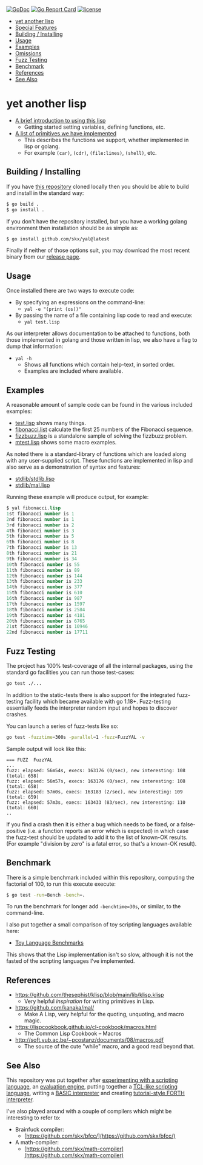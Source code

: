 [![GoDoc](https://img.shields.io/static/v1?label=godoc&message=reference&color=blue)](https://pkg.go.dev/github.com/skx/yal)
[![Go Report Card](https://goreportcard.com/badge/github.com/skx/yal)](https://goreportcard.com/report/github.com/skx/yal)
[![license](https://img.shields.io/github/license/skx/yal.svg)](https://github.com/skx/yal/blob/master/LICENSE)

* [yet another lisp](#yet-another-lisp)
* [Special Features](#special-features)
* [Building / Installing](#building--installing)
* [Usage](#usage)
* [Examples](#examples)
* [Omissions](#omissions)
* [Fuzz Testing](#fuzz-testing)
* [Benchmark](#benchmark)
* [References](#references)
* [See Also](#see-also)


# yet another lisp


* [A brief introduction to using this lisp](INTRODUCTION.md)
  * Getting started setting variables, defining functions, etc.
* [A list of primitives we have implemented](PRIMITIVES.md)
  * This describes the functions we support, whether implemented in lisp or golang.
  * For example `(car)`, `(cdr)`, `(file:lines)`, `(shell)`, etc.



## Building / Installing

If you have [this repository](https://github.com/skx/yal) cloned locally then
you should be able to build and install in the standard way:

```sh
$ go build .
$ go install .
```

If you don't have the repository installed, but you have a working golang environment then installation should be as simple as:

```sh
$ go install github.com/skx/yal@latest
```

Finally if neither of those options suit, you may download the most recent binary from our [release page](https://github.com/skx/yal/releases).



## Usage

Once installed there are two ways to execute code:

* By specifying an expressions on the command-line:
  * `yal -e "(print (os))"`
* By passing the name of a file containing lisp code to read and execute:
  * `yal test.lisp`

As our interpreter allows documentation to be attached to functions, both those implemented in golang and those written in lisp, we also have a flag to dump that information:

* `yal -h`
  * Shows all functions which contain help-text, in sorted order.
  * Examples are included where available.




## Examples

A reasonable amount of sample code can be found in the various included examples:

* [test.lisp](test.lisp) shows many things.
* [fibonacci.list](fibonacci.lisp) calculate the first 25 numbers of the Fibonacci sequence.
* [fizzbuzz.lisp](fizzbuzz.lisp) is a standalone sample of solving the fizzbuzz problem.
* [mtest.lisp](mtest.lisp) shows some macro examples.

As noted there is a standard-library of functions which are loaded along with any user-supplied script.  These functions are implemented in lisp and also serve as a demonstration of syntax and features:

* [stdlib/stdlib.lisp](stdlib/stdlib.lisp)
* [stdlib/mal.lisp](stdlib/mal.lisp)

Running these example will produce output, for example:

```lisp
$ yal fibonacci.lisp
1st fibonacci number is 1
2nd fibonacci number is 1
3rd fibonacci number is 2
4th fibonacci number is 3
5th fibonacci number is 5
6th fibonacci number is 8
7th fibonacci number is 13
8th fibonacci number is 21
9th fibonacci number is 34
10th fibonacci number is 55
11th fibonacci number is 89
12th fibonacci number is 144
13th fibonacci number is 233
14th fibonacci number is 377
15th fibonacci number is 610
16th fibonacci number is 987
17th fibonacci number is 1597
18th fibonacci number is 2584
19th fibonacci number is 4181
20th fibonacci number is 6765
21st fibonacci number is 10946
22nd fibonacci number is 17711

```



## Fuzz Testing

The project has 100% test-coverage of all the internal packages, using the standard go facilities you can run those test-cases:

```sh
go test ./...
```

In addition to the static-tests there is also support for the integrated fuzz-testing facility which became available with go 1.18+.  Fuzz-testing essentially feeds the interpreter random input and hopes to discover crashes.

You can launch a series of fuzz-tests like so:

```sh
go test -fuzztime=300s -parallel=1 -fuzz=FuzzYAL -v
```

Sample output will look like this:

```
=== FUZZ  FuzzYAL
...
fuzz: elapsed: 56m54s, execs: 163176 (0/sec), new interesting: 108 (total: 658)
fuzz: elapsed: 56m57s, execs: 163176 (0/sec), new interesting: 108 (total: 658)
fuzz: elapsed: 57m0s, execs: 163183 (2/sec), new interesting: 109 (total: 659)
fuzz: elapsed: 57m3s, execs: 163433 (83/sec), new interesting: 110 (total: 660)
..
```

If you find a crash then it is either a bug which needs to be fixed, or a false-positive (i.e. a function reports an error which is expected) in which case the fuzz-test should be updated to add it to the list of known-OK results.  (For example "division by zero" is a fatal error, so that's a known-OK result).




## Benchmark

There is a simple benchmark included within this repository, computing the factorial of 100, to run this execute execute:

```sh
$ go test -run=Bench -bench=.
```

To run the benchmark for longer add `-benchtime=30s`, or similar, to the command-line.

I also put together a small comparison of toy scripting languages available here:

* [Toy Language Benchmarks](https://github.com/skx/toy-language-benchmarks)

This shows that the Lisp implementation isn't so slow, although it is not the fasted of the scripting languages I've implemented.




## References

* https://github.com/thesephist/klisp/blob/main/lib/klisp.klisp
  * Very helpful _inspiration_ for writing primitives in Lisp.
* https://github.com/kanaka/mal/
  * Make A Lisp, very helpful for the quoting, unquoting, and macro magic.
* https://lispcookbook.github.io/cl-cookbook/macros.html
  * The Common Lisp Cookbook – Macros
* http://soft.vub.ac.be/~pcostanz/documents/08/macros.pdf
  * The source of the cute "while" macro, and a good read beyond that.




## See Also

This repository was put together after [experimenting with a scripting language](https://github.com/skx/monkey/), an [evaluation engine](https://github.com/skx/evalfilter/), putting together a [TCL-like scripting language](https://github.com/skx/critical), writing a [BASIC interpreter](https://github.com/skx/gobasic) and creating [tutorial-style FORTH interpreter](https://github.com/skx/foth).

I've also played around with a couple of compilers which might be interesting to refer to:

* Brainfuck compiler:
   * [https://github.com/skx/bfcc/](https://github.com/skx/bfcc/)
* A math-compiler:
  * [https://github.com/skx/math-compiler](https://github.com/skx/math-compiler)
